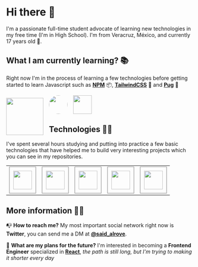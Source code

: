 # **Hi there** 👋
I'm a passionate full-time student advocate of learning new technologies in my free time (I'm in High School). I'm from Veracruz, México, and currently 17 years old 🧑.

##  **What I am currently learning?** 📚
Right now I'm in the process of learning a few technologies before getting started to learn Javascript such as [**NPM**](https://www.npmjs.com/) 📦, [**TailwindCSS**](https://tailwindcss.com/) 🎨 and [**Pug**](https://pugjs.org/api/getting-started.html) 🐶

<a href="https://www.npmjs.com/"> 
    <img
        src="https://upload.wikimedia.org/wikipedia/commons/thumb/d/db/Npm-logo.svg/1280px-Npm-logo.svg.png"
        width="100px"
        style="
            margin-right: 15px; 
            margin-top: 7.5px; 
            float: left;">
</a> 

<a href="https://tailwindcss.com/">
    <img 
    src="https://tailwindcss.com/_next/static/media/twitter-square.daf77586b35e90319725e742f6e069f9.jpg" 
    width="50px" 
    height="50px" 
    style="
        border-radius: 50%; 
        float: left; 
        margin-right: 15px;">
</a>

<a href="https://pugjs.org/api/getting-started.html">
    <img
        src="https://cdn.worldvectorlogo.com/logos/pug.svg"
        width="50px"
        height="50px">
</a>

## **Technologies** 👩‍💻
I've spent several hours studying and putting into practice a few basic technologies that have helped me to build very interesting projects which you can see in my repositories.

<table>
    <td>
        <a href="https://github.com/said-alrove?tab=repositories&q=html&type=&language=&sort=">
            <img 
                src="https://upload.wikimedia.org/wikipedia/commons/thumb/3/38/HTML5_Badge.svg/1200px-HTML5_Badge.svg.png" 
                width="50px" 
                height="50px"
                style="
                    border: 1px solid gray; 
                    padding: 10px;">
        </a>
    </td>
    <td>
        <a href="https://github.com/said-alrove?tab=repositories&q=css&type=&language=&sort=">
            <img 
                src="https://upload.wikimedia.org/wikipedia/commons/thumb/6/62/CSS3_logo.svg/240px-CSS3_logo.svg.png" 
                width="50px" 
                height="50px"
                style="
                    border: 1px solid gray; 
                    padding: 10px;">
        </a>
    </td>
    <td>
        <a href="https://github.com/said-alrove?tab=repositories&q=sass&type=&language=&sort=">
            <img 
                src="https://sass-lang.com/assets/img/styleguide/seal-color-aef0354c.png" 
                width="50px" 
                height="50px"
                style="
                    border: 1px solid gray; 
                    padding: 10px;">
        </a>
    </td>
    <td>
        <a href="https://github.com/said-alrove?tab=repositories&q=gulp&type=&language=&sort=">
            <img 
                src="https://cdn2.hubspot.net/hubfs/4008838/gulp-red-text.png" 
                width="50px" 
                height="50px"
                style="
                    border: 1px solid gray; 
                    padding: 10px;">
        </a>
    </td>
    <td>
        <a href="https://github.com/said-alrove?tab=repositories&q=git&type=&language=&sort=">
            <img 
                src="https://upload.wikimedia.org/wikipedia/commons/thumb/3/3f/Git_icon.svg/1200px-Git_icon.svg.png" 
                width="50px" 
                height="50px"
                style="
                    border: 1px solid gray; 
                    padding: 10px;">
        </a>
    </td>
</table>

## **More information** 💁‍♂️
📭 **How to reach me?** My most important social network right now is **Twitter**, you can send me a DM at [**@said_alrove**](https://twitter.com/said_alrove).

🔮 **What are my plans for the future?** I'm interested in becoming a **Frontend Engineer** specialized in [**React**](https://reactjs.org/), *the path is still long, but I'm trying to making it shorter every day*



